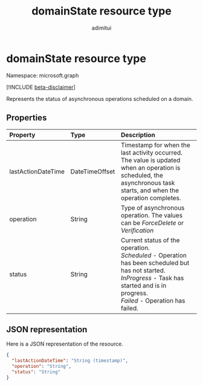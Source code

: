 ﻿---
title: "domainState resource type"
description: "Represents the status of asynchronous operations scheduled on a domain."
author: "adimitui"
localization_priority: Normal
ms.prod: "microsoft-identity-platform"
doc_type: resourcePageType
---

# domainState resource type

Namespace: microsoft.graph

[!INCLUDE [beta-disclaimer](../../includes/beta-disclaimer.md)]

Represents the status of asynchronous operations scheduled on a domain.

## Properties

| Property           | Type           | Description                                                                                                                                                                                          |
| :----------------- | :------------- | :--------------------------------------------------------------------------------------------------------------------------------------------------------------------------------------------------- |
| lastActionDateTime | DateTimeOffset | Timestamp for when the last activity occurred. The value is updated when an operation is scheduled, the asynchronous task starts, and when the operation completes.                                  |
| operation          | String         | Type of asynchronous operation. The values can be *ForceDelete* or *Verification*                                                                                                                    |
| status             | String         | Current status of the operation. <br> *Scheduled* - Operation has been scheduled but has not started. <br> *InProgress* - Task has started and is in progress. <br> *Failed* - Operation has failed. |

## JSON representation

Here is a JSON representation of the resource.

<!-- {
  "blockType": "resource",
  "optionalProperties": [

  ],
  "@odata.type": "microsoft.graph.domainState"
}-->

```json
{
  "lastActionDateTime": "String (timestamp)",
  "operation": "String",
  "status": "String"
}

```

<!-- uuid: 8fcb5dbc-d5aa-4681-8e31-b001d5168d79
2015-10-25 14:57:30 UTC -->

<!--
{
  "type": "#page.annotation",
  "description": "domainState resource",
  "keywords": "",
  "section": "documentation",
  "tocPath": "",
  "suppressions": []
}
-->
